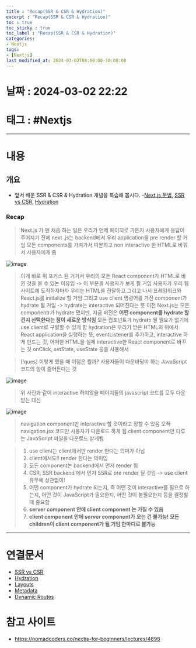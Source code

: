 ```yaml
---
title : "Recap(SSR & CSR & Hydration)"
excerpt : "Recap(SSR & CSR & Hydration)"
toc : true
toc_sticky : true
toc_label : "Recap(SSR & CSR & Hydration)"
categories:
- Nextjs
tags:
- [Nextjs]
last_modified_at: 2024-03-02T08:00:00-10:00:00
---
```


# 날짜 : 2024-03-02 22:22

# 태그 : #Nextjs  
---

# 내용

## 개요
- 앞서 배운 SSR & CSR & Hydration 개념을 복습해 봅시다.
-[Next.js 문법](../../nextjs/nextjs-Next.js-문법), [SSR vs CSR](../../nextjs/nextjs-SSR-vs-CSR), [Hydration](../../nextjs/nextjs-Hydration)

### Recap
> Next.js 가 맨 처음 하는 일은
> 우리가 언제 페이지로 가든지 사용자에게 응답이 주어지기 전에 next .js는 backend에서 우리 application을 pre render 할 거임 
> 모든 components를 가져가서 따분하고 non interactive 한 HTML로 바꿔서 사용자에게 줌
>   

![image](../../assets/images/Pasted%20image%2020240303163438.png)
> 이게 바로 위 포커스 된 거기서 우리의 모든 React component가 HTML로 바뀐 것을 볼 수 있는 이유임 -> 이 부분을 사용자가 보게 될 거임
> 사용자가 우리 웹 사이트에 도착하자마자 우리는 HTML을 전달하고 그리고 나서 프레임워크와 React.js를 initialize 할 거임
> 그리고 use client 명령어를 가진 component가 hydrate 될 거임 -> hydrate는 interactive 되어진다는 뜻
> 이전 Next.js는 모든 componentr가 hydrate 됐지만, 지금 버전은 **어떤 component를 hydrate 할 건지 선택한다는 점이 새로운 방식임**
> 모든 컴포넌트가 hydrate 될 필요가 없기에 use client로 구별할 수 있게 함
> hydration은 우리가 받은 HTML의 위에서 React application을 실행하는 뜻, eventListener를 추가하고, interactive 하게 만드는 것, 어떠한 HTML을 실제 interactive한 React component로 바꾸는 것 onClick, setState, useState 등을 사용해서

> [!ques] 이렇게 했을 때 이점은 뭘까?
> 사용자들이 다운바당야 하는 JavaScript 코드의 양이 줄어든다는 것
>   

![image](../../assets/images/Pasted%20image%2020240303164400.png)
> 위 사진과 같이 interactive 하지않을 페이지들의 javascript 코드를 모두 다운받는 대신 
>   

![image](../../assets/images/Pasted%20image%2020240303164516.png)
> navigation component만 interactive 할 것이라고 정할 수 있음
> 오직 navigation.jsx 코드만 사용자가 다운로드 하게 됨
> client component만 다루는 JavaScript 파일을 다운로드 받게됨

> 
> 1. use client는 client에서만 render 한다는 의미가 아님
> 2. client에서도!! render 한다는 의미임
> 3. 모든 component는 backend에서 먼저 render 됨
> 4. CSR, SSR backend 에서 먼저 SSR로 pre render 될 것임 -> use client 유무에 상관없이!
> 5. 어떤 component가 hydrate 되는지, 즉 어떤 것이 interactive를 필요로 하는지, 어떤 것이 JavaScript가 필요한지, 어떤 것이 불필요한지 등을 결정할 때 중요함
> 6. **server component 안에 client component 는 가질 수 있음**
> 7. **client component 안에 server component가 오는 건 불가능! 모든 children이 client component가 될 거임 한마디로 불가능**

---

# 연결문서
- [SSR vs CSR](../../nextjs/nextjs-SSR-vs-CSR)
- [Hydration](../../nextjs/nextjs-Hydration)
- [Layouts](../../nextjs/nextjs-Layouts)
- [Metadata](../../nextjs/nextjs-Metadata)
- [Dynamic Routes](../../nextjs/nextjs-Dynamic-Routes)

# 참고 사이트
- https://nomadcoders.co/nextjs-for-beginners/lectures/4698

